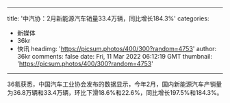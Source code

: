 
---
title: '中汽协：2月新能源汽车销量33.4万辆，同比增长184.3%'
categories: 
 - 新媒体
 - 36kr
 - 快讯
headimg: 'https://picsum.photos/400/300?random=4753'
author: 36kr
comments: false
date: Fri, 11 Mar 2022 06:12:19 GMT
thumbnail: 'https://picsum.photos/400/300?random=4753'
---

<div>   
36氪获悉，中国汽车工业协会发布的数据显示，今年2月，国内新能源汽车产销量为36.8万辆和33.4万辆，环比下滑18.6%和22.6%，同比增长197.5%和184.3%。  
</div>
            